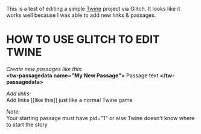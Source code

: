 This is a test of editing a simple [Twine](http://twinery.org/2) project via Glitch. It looks like it works well because I was able to add new links & passages.

# HOW TO USE GLITCH TO EDIT TWINE

_Create new passages like this:_<br>
**\<tw-passagedata name=\"My New Passage\"\>** Passage text **\</tw-passagedata\>**

_Add links:_<br>
Add links \[\[like this\]\] just like a normal Twine game

_Note:_<br>
Your starting passage must have pid=\"1\" or else Twine doesn't know where to start the story
